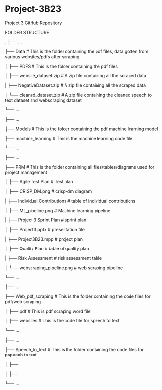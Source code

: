 # Project-3B23
Project 3 GitHub Repository

FOLDER STRUCTURE

.
├── ...

├── Data              # This is the folder containing the pdf files, data gotten from various websites/pdfs after scraping. 

│   ├── PDFS        # This is the folder containing the pdf files

│   ├── website_dataset.zip       # A zip file containing all the scraped data

|    ├── NegativeDataset.zip       # A zip file containing all the scraped data

│   └── cleaned_dataset.zip        # A zip file containing the cleaned speech to text dataset and webscraping dataset

└── ...

├── ...

├── Models              # This is the folder containing the pdf machine learning model

  ├── machine_learning        # This is the machine learning code file
 
└── ...

├── ...

├── PRM             # This is the folder containing all files/tables/diagrams used for project management

│   ├── Agile Test Plan      # Test plan

│   ├── CRISP_DM.png       # crisp-dm diagram

|   ├── Individual Contributions      # table of individual contributions

│   ├── ML_pipeline.png       # Machine learning pipeline

|   ├── Project 3 Sprint Plan      # sprint plan

│   ├── Project3.pptx       # presentation file

|   ├── Project3B23.mpp    # project plan

│   ├── Quality Plan     # table of quality plan

|   ├── Risk Assessment      # risk assessment table

│   └── webscraping_pipeline.png        # web scraping pipeline

└── ...

├── ...

├── Web_pdf_scraping           # This is the folder containing the code files for pdf/web scraping

│   ├── pdf       # This is pdf scraping word file

│   ├── websites       # This is the code file for speech to text

└── ...

├── ...

├── Speech_to_text           # This is the folder containing the code files for pspeech to text

│   ├── 

│   ├── 

└── ...

